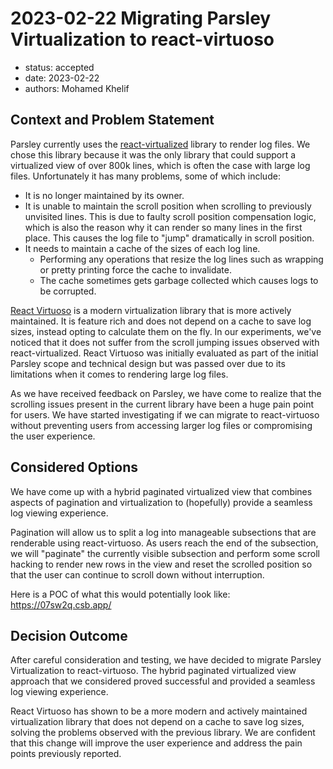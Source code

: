 # 2023-02-22 Migrating Parsley Virtualization to react-virtuoso

* status: accepted
* date: 2023-02-22
* authors: Mohamed Khelif

## Context and Problem Statement

Parsley currently uses the [react-virtualized](https://github.com/bvaughn/react-virtualized) library to render log files. We chose this library because it was the only library that could support a virtualized view of over 800k lines, which is often the case with large log files. Unfortunately it has many problems, some of which include:

* It is no longer maintained by its owner.
* It is unable to maintain the scroll position when scrolling to previously unvisited lines. This is due to faulty scroll position compensation logic, which is also the reason why it can render so many lines in the first place. This causes the log file to "jump" dramatically in scroll position.
* It needs to maintain a cache of the sizes of each log line.
  * Performing any operations that resize the log lines such as wrapping or pretty printing force the cache to invalidate. 
  * The cache sometimes gets garbage collected which causes logs to be corrupted.

[React Virtuoso](https://github.com/petyosi/react-virtuoso) is a modern virtualization library that is more actively maintained. It is feature rich and does not depend on a cache to save log sizes, instead opting to calculate them on the fly. In our experiments, we've noticed that it does not suffer from the scroll jumping issues observed with react-virtualized. React Virtuoso was initially evaluated as part of the initial Parsley scope and technical design but was passed over due to its limitations when it comes to rendering large log files.

As we have received feedback on Parsley, we have come to realize that the scrolling issues present in the current library have been a huge pain point for users. We have started investigating if we can migrate to react-virtuoso without preventing users from accessing larger log files or compromising the user experience.


## Considered Options
We have come up with a hybrid paginated virtualized view that combines aspects of pagination and virtualization to (hopefully) provide a seamless log viewing experience. 

Pagination will allow us to split a log into manageable subsections that are renderable using react-virtuoso. As users reach the end of the subsection, we will "paginate" the currently visible subsection and perform some scroll hacking to render new rows in the view and reset the scrolled position so that the user can continue to scroll down without interruption. 

Here is a POC of what this would potentially look like: https://07sw2q.csb.app/


## Decision Outcome

After careful consideration and testing, we have decided to migrate Parsley Virtualization to react-virtuoso. The hybrid paginated virtualized view approach that we considered proved successful and provided a seamless log viewing experience.

React Virtuoso has shown to be a more modern and actively maintained virtualization library that does not depend on a cache to save log sizes, solving the problems observed with the previous library. We are confident that this change will improve the user experience and address the pain points previously reported.

